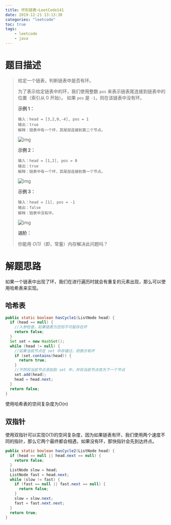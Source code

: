 ```yaml
---
title: 环形链表—LeetCode141
date: 2019-12-21 13:13:30
categories: "leetcode"
toc: true
tags: 
	- leetcode
	- java
---
```


# 题目描述

> 给定一个链表，判断链表中是否有环。
>
> 为了表示给定链表中的环，我们使用整数 `pos` 来表示链表尾连接到链表中的位置（索引从 0 开始）。 如果 `pos` 是 `-1`，则在该链表中没有环。
>
>  
>
> **示例 1：**
>
> ```
> 输入：head = [3,2,0,-4], pos = 1
> 输出：true
> 解释：链表中有一个环，其尾部连接到第二个节点。
> ```
>
> ![img](https://assets.leetcode-cn.com/aliyun-lc-upload/uploads/2018/12/07/circularlinkedlist.png)
>
> **示例 2：**
>
> ```
> 输入：head = [1,2], pos = 0
> 输出：true
> 解释：链表中有一个环，其尾部连接到第一个节点。
> ```
>
> ![img](https://assets.leetcode-cn.com/aliyun-lc-upload/uploads/2018/12/07/circularlinkedlist_test2.png)
>
> **示例 3：**
>
> ```
> 输入：head = [1], pos = -1
> 输出：false
> 解释：链表中没有环。
> ```
>
> ![img](https://assets.leetcode-cn.com/aliyun-lc-upload/uploads/2018/12/07/circularlinkedlist_test3.png)
>
>  
>
> **进阶：**
>
> 你能用 *O(1)*（即，常量）内存解决此问题吗？

<!--more-->

# 解题思路

如果一个链表中出现了环，我们在进行遍历时就会有重复的元素出现，那么可以使用哈希表来实现。

## 哈希表

```java
public static boolean hasCycle1(ListNode head) {
  if (head == null) {
    //入参检查，如果链表为空则不可能存在环
    return false;
  }
  Set set = new HashSet();
  while (head != null) {
    //如果当前节点在 set 中存储过，则表示有环
    if (set.contains(head)) {
      return true;
    }
    //不然将当前节点添加到 set 中，并将当前节点改为下一个节点
    set.add(head);
    head = head.next;
  }
  return false;
}
```

使用哈希表的空间复杂度为O(n)

## 双指针

使用双指针可以实现O(1)的空间复杂度，因为如果链表有环，我们使用两个速度不同的指针，那么它两个最终都会相遇，如果没有环，那快指针会先到达终点。

```java
public static boolean hasCycle2(ListNode head) {
  if (head == null || head.next == null) {
    return false;
  }
  ListNode slow = head;
  ListNode fast = head.next;
  while (slow != fast) {
    if (fast == null || fast.next == null) {
      return false;
    }
    slow = slow.next;
    fast = fast.next.next;
  }
  return true;
}
```

